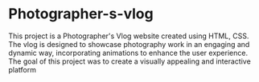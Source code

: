 # Photographer-s-vlog

This project is a Photographer's Vlog website created using HTML, CSS. The vlog is designed to showcase photography work in an engaging and dynamic way, incorporating animations to enhance the user experience. The goal of this project was to create a visually appealing and interactive platform 

